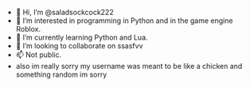 - 👋 Hi, I’m @saladsockcock222
- 👀 I’m interested in programming in Python and in the game engine Roblox.
- 🌱 I’m currently learning Python and Lua.
- 💞️ I’m looking to collaborate on ssasfvv
- 📫 Not public.
- also im really sorry my username was meant to be like a chicken and something random im sorry

<!---
saladsockcock222/saladsockcock222 is a ✨ special ✨ repository because its `README.md` (this file) appears on your GitHub profile.
You can click the Preview link to take a look at your changes.
--->
